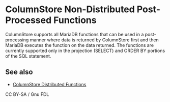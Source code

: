 
# ColumnStore Non-Distributed Post-Processed Functions

ColumnStore supports all MariaDB functions that can be used in a post-processing manner where data is returned by ColumnStore first and then MariaDB executes the function on the data returned. The functions are currently supported only in the projection (SELECT) and ORDER BY portions of the SQL statement.


## See also


* [ColumnStore Distributed Functions](columnstore-distributed-functions.md)


CC BY-SA / Gnu FDL

